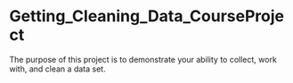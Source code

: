 # Getting_Cleaning_Data_CourseProject
The purpose of this project is to demonstrate your ability to collect, work with, and clean a data set.
